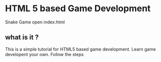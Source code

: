 # HTML 5 based Game Development
Snake Game 
open index.html
## what is it ?
This is a simple tutorial for HTML5 based game development.
Learn game developent your own.
Follow the steps 

